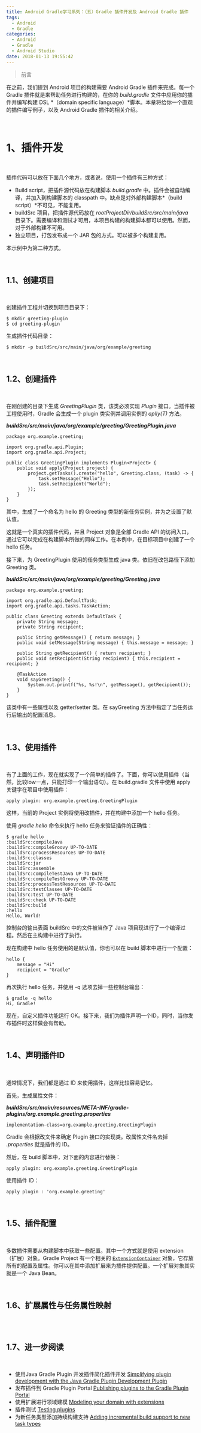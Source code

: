 ```yaml
---
title: Android Gradle学习系列：（五）Gradle 插件开发及 Android Gradle 插件
tags:
  - Android
  - Gradle
categories:
  - Android
  - Gradle
  - Android Studio
date: 2018-01-13 19:55:42
---
```


>前言

在之前，我们提到 Android 项目的构建需要 Android Gradle 插件来完成。每一个 Gradle 插件就是来帮助任务进行构建的，在你的 *build.gradle* 文件中应用你的插件并编写构建 DSL *（domain specific language）*脚本。本章将给你一个直观的插件编写例子，以及 Android Gradle 插件的相关介绍。

<!--- more --->

<br/>

# 1、插件开发
<br/>

插件代码可以放在下面几个地方，或者说，使用一个插件有三种方式：

- Build script，把插件源代码放在构建脚本 *build.gradle* 中。插件会被自动编译，并加入到构建脚本的 classpath 中。缺点是对外部构建脚本*（build script）*不可见，不能复用。
- buildSrc 项目，把插件源代码放在 *rootProjectDir/buildSrc/src/main/java* 目录下。需要编译和测试才可用，本项目构建的构建脚本都可以使用。然而，对于外部构建不可用。
- 独立项目，打包发布成一个 JAR 包的方式。可以被多个构建复用。



本示例中为第二种方式。

<br/>

## 1.1、创建项目

<br/>

创建插件工程并切换到项目目录下：

```
$ mkdir greeting-plugin
$ cd greeting-plugin
```

生成插件代码目录：

```
$ mkdir -p buildSrc/src/main/java/org/example/greeting
```

<br/>

## 1.2、创建插件

<br/>

在刚创建的目录下生成 *GreetingPlugin* 类，该类必须实现 *Plugin* 接口。当插件被工程使用时，Gradle 会生成一个 plugin 类实例并调用实例的 *aplly(T)* 方法。

***buildSrc/src/main/java/org/example/greeting/GreetingPlugin.java***

```
package org.example.greeting;

import org.gradle.api.Plugin;
import org.gradle.api.Project;

public class GreetingPlugin implements Plugin<Project> {
    public void apply(Project project) {
        project.getTasks().create("hello", Greeting.class, (task) -> { 
            task.setMessage("Hello");
            task.setRecipient("World");                                
        });
    }
}
```

其中，生成了一个命名为 hello 的 Greeting 类型的新任务实例，并为之设置了默认值。

这就是一个真实的插件代码，并且 Project 对象是全部 Gradle API 的访问入口，通过它可以完成在构建脚本所做的同样工作。在本例中，在目标项目中创建了一个 hello 任务。

接下来，为 GreetingPlugin 使用的任务类型生成 java 类。依旧在改包路径下添加 Greeting 类。

***buildSrc/src/main/java/org/example/greeting/Greeting.java*** 

```
package org.example.greeting;

import org.gradle.api.DefaultTask;
import org.gradle.api.tasks.TaskAction;

public class Greeting extends DefaultTask {
    private String message;
    private String recipient;

    public String getMessage() { return message; }
    public void setMessage(String message) { this.message = message; }

    public String getRecipient() { return recipient; }
    public void setRecipient(String recipient) { this.recipient = recipient; }

    @TaskAction
    void sayGreeting() {
        System.out.printf("%s, %s!\n", getMessage(), getRecipient()); 
    }
}
```

该类中有一些属性以及 getter/setter 类。在 sayGreeting 方法中指定了当任务运行后输出的配置消息。

<br/>

## 1.3、使用插件

<br/>

有了上面的工作，现在就实现了一个简单的插件了。下面，你可以使用插件（当然，比较low一点，只能打印一个输出语句）。在 build.gradle 文件中使用 apply 关键字在项目中使用插件：

```
apply plugin: org.example.greeting.GreetingPlugin
```

这样，当前的 Project 实例将使用改插件，并在构建中添加一个 hello 任务。

使用 *gradle hello* 命令来执行 hello 任务来验证插件的正确性：

```
$ gradle hello
:buildSrc:compileJava
:buildSrc:compileGroovy UP-TO-DATE
:buildSrc:processResources UP-TO-DATE
:buildSrc:classes
:buildSrc:jar
:buildSrc:assemble
:buildSrc:compileTestJava UP-TO-DATE
:buildSrc:compileTestGroovy UP-TO-DATE
:buildSrc:processTestResources UP-TO-DATE
:buildSrc:testClasses UP-TO-DATE
:buildSrc:test UP-TO-DATE
:buildSrc:check UP-TO-DATE
:buildSrc:build
:hello
Hello, World!
```

控制台的输出表面 buildSrc 中的文件被当作了 Java 项目现进行了一个编译过程。然后在主构建中进行了执行。

现在构建中 hello 任务使用的是默认值，你也可以在 build 脚本中进行一个配置：

```
hello { 
    message = "Hi"
    recipient = "Gradle"
}
```

再次执行 hello 任务，并使用 -q 选项去掉一些控制台输出：

```
$ gradle -q hello
Hi, Gradle!
```

现在，自定义插件功能运行 OK。接下来，我们为插件声明一个ID，同时，当你发布插件时这样做会有帮助。

<br/>

## 1.4、声明插件ID

<br/>

通常情况下，我们都是通过 ID 来使用插件，这样比较容易记忆。

首先，生成属性文件：

***buildSrc/src/main/resources/META-INF/gradle-plugins/org.example.greeting.properties***

```
implementation-class=org.example.greeting.GreetingPlugin
```

Gradle 会根据改文件来确定 Plugin 接口的实现类。改属性文件名去掉 *.properties* 就是插件的 ID。

然后，在 build 脚本中，对下面的内容进行替换：

```
apply plugin: org.example.greeting.GreetingPlugin
```

使用插件 ID：

```
apply plugin : 'org.example.greeting'
```

<br/>

## 1.5、插件配置

<br/>

多数插件需要从构建脚本中获取一些配置。其中一个方式就是使用 extension （扩展）对象。Gradle Project 有一个相关的 [`ExtensionContainer`](https://docs.gradle.org/current/javadoc/org/gradle/api/plugins/ExtensionContainer.html) 对象，它存放所有的配置及属性。你可以在其中添加扩展来为插件提供配置。一个扩展对象其实就是一个 Java Bean。



<br/>

## 1.6、扩展属性与任务属性映射

<br/>



<br/>

## 1.7、进一步阅读

<br/>

- 使用Java Gradle Plugin 开发插件简化插件开发 [Simplifying plugin development with the Java Gradle Plugin Development Plugin](https://docs.gradle.org/4.5/userguide/java_gradle_plugin.html)
- 发布插件到 Gradle Plugin Portal [Publishing plugins to the Gradle Plugin Portal](https://guides.gradle.org/publishing-plugins-to-gradle-plugin-portal/)
- 使用扩展进行领域建模 [Modeling your domain with extensions](https://docs.gradle.org/4.5/userguide/custom_plugins.html#sec:getting_input_from_the_build)
- 插件测试 [Testing plugins](https://docs.gradle.org/4.5/userguide/test_kit.html)
- 为新任务类型添加持续构建支持 [Adding incremental build support to new task types](https://docs.gradle.org/4.5/userguide/more_about_tasks.html#sec:up_to_date_checks)

